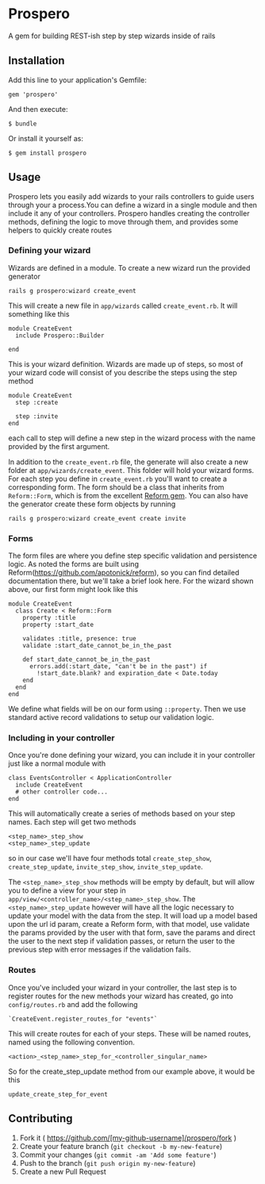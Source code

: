# Prospero

A gem for building REST-ish step by step wizards inside of rails

## Installation

Add this line to your application's Gemfile:

    gem 'prospero'

And then execute:

    $ bundle

Or install it yourself as:

    $ gem install prospero

## Usage

Prospero lets you easily add wizards to your rails controllers to guide users
through your a process.You can define a wizard in a single module and then include
it any of your controllers. Prospero handles creating the controller methods,
defining the logic to move through them, and provides some helpers to quickly create routes

### Defining your wizard

Wizards are defined in a module. To create a new wizard run the provided generator

    rails g prospero:wizard create_event

This will create a new file in `app/wizards` called `create_event.rb`. It will something like this

    module CreateEvent
      include Prospero::Builder

    end

This is your wizard definition. Wizards are made up of steps, so most of your wizard
code will consist of you describe the steps using the step method

    module CreateEvent
      step :create

      step :invite
    end

each call to step will define a new step in the wizard process with the name provided by
the first argument.

In addition to the `create_event.rb` file, the generate will also create a new folder at
`app/wizards/create_event`. This folder will hold your wizard forms. For each step you define
in `create_event.rb` you'll want to create a corresponding form. The form should be a class that
inherits from `Reform::Form`, which is from the excellent [Reform gem](https://github.com/apotonick/reform).
You can also have the generator create these form objects by running

    rails g prospero:wizard create_event create invite

### Forms
The form files are where you define step specific validation and persistence logic. As noted the forms are
built using Reform(https://github.com/apotonick/reform), so you can find detailed documentation there, but we'll
take a brief look here. For the wizard shown above, our first form might look like this

    module CreateEvent
      class Create < Reform::Form
        property :title
        property :start_date

        validates :title, presence: true
        validate :start_date_cannot_be_in_the_past

        def start_date_cannot_be_in_the_past
          errors.add(:start_date, "can't be in the past") if
            !start_date.blank? and expiration_date < Date.today
        end
      end
    end

We define what fields will be on our form using `::property`. Then we use standard active record
validations to setup our validation logic.

### Including in your controller
Once you're done defining your wizard, you can include it in your controller just like a normal module
with

    class EventsController < ApplicationController
      include CreateEvent
      # other controller code...
    end

This will automatically create a series of methods based on your step names. Each step will get two methods

    <step_name>_step_show
    <step_name>_step_update

so in our case we'll have four methods total `create_step_show`, `create_step_update`,
`invite_step_show`, `invite_step_update`.

The `<step_name>_step_show` methods will be empty by default, but will allow you to define a view for your step
in `app/view/<controller_name>/<step_name>_step_show`. The `<step_name>_step_update` however
will have all the logic necessary to update your model with the data from the step. It will load up
a model based upon the url id param, create a Reform form, with that model, use validate the params
provided by the user with that form, save the params and direct the user to the next step
if validation passes, or return the user to the previous step with error messages if the validation fails.

### Routes
Once you've included your wizard in your controller, the last step is to register routes for the new methods
your wizard has created, go into `config/routes.rb` and add the following

    `CreateEvent.register_routes_for "events"`

This will create routes for each of your steps. These will be named routes, named using the following convention.

    <action>_<step_name>_step_for_<controller_singular_name>

So for the create_step_update method from our example above, it would be this

    update_create_step_for_event



## Contributing

1. Fork it ( https://github.com/[my-github-username]/prospero/fork )
2. Create your feature branch (`git checkout -b my-new-feature`)
3. Commit your changes (`git commit -am 'Add some feature'`)
4. Push to the branch (`git push origin my-new-feature`)
5. Create a new Pull Request
